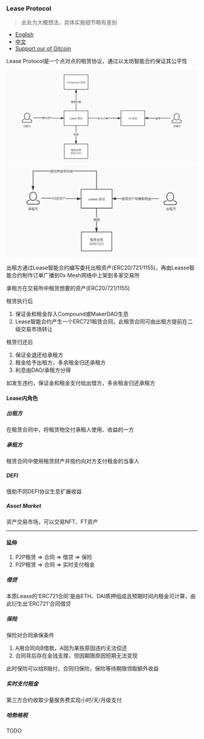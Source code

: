### Lease Protocol
> 此处为大概想法，具体实施细节略有差别

* [English](./README.md)
* [中文](./README-zh.md)
* [Support our of Gitcoin](https://gitcoin.co/grants/353/lease)

Lease Protocol是一个点对点的租赁协议，通过以太坊智能合约保证其公平性

![Borrow.png](./images/出租.jpg)
![Return.png](./images/归还.jpg)

出租方通过Lease智能合约编写委托出租资产(ERC20/721/1155)，再由Leasse智能合约制作订单广播到0x Mesh网络中上架到多家交易所

承租方在交易所中租赁想要的资产(ERC20/721/1155)

租赁执行后
1. 保证金和租金存入Compound或MakerDAO生息
2. Lease智能合约产生一个ERC721租赁合同，此租赁合同可由出租方提前在二级交易市场转让

租赁归还后
1. 保证金退还给承租方
2. 租金给予出租方，多余租金归还承租方
3. 利息由DAO/承租方分得

如发生违约，保证金和租金支付给出借方，多余租金归还承租方


#### Lease内角色
##### 出租方
在租赁合同中，将租赁物交付承租人使用、收益的一方
##### 承租方
租赁合同中使用租赁财产并按约向对方支付租金的当事人
##### DEFI
借助不同DEFI协议生息扩展收益
##### Asset Market
资产交易市场，可以交易NFT、FT资产

* * *
#### 延伸
1. P2P租赁 => 合同 => 借贷 => 保险 
2. P2P租赁 => 合同 => 实时支付租金 
##### 借贷
本质Lease的'ERC721合同'是由ETH、DAI质押组成且预期时间内租金可计算，由此衍生出'ERC721'合同借贷
##### 保险
保险对合同承保条件

1. A用合同向B借款，A因为某些原因违约无法偿还
2. 合同背后存在金钱支撑，但因期限原因短期无法变现

此时保险可以给B赔付，合同归保险，保险等待期限领取额外收益

##### 实时支付租金
第三方合约收取少量服务费实现小时/天/月级支付

##### 哈勃格税
TODO

